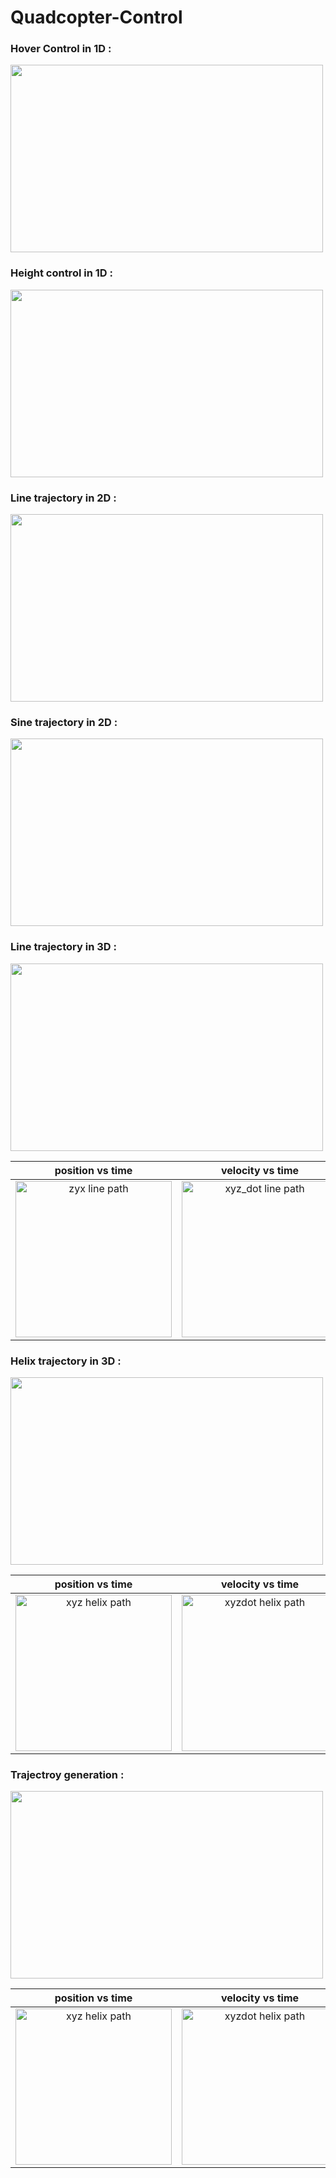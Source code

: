 # Quadcopter-Control


### Hover Control in 1D :


<img src="https://user-images.githubusercontent.com/92177410/160255293-897ea4d7-2e0c-46e9-a66a-6120cc645a6a.gif" width="500" height="300">


### Height control in 1D :

<img src="https://user-images.githubusercontent.com/92177410/160346437-32d81776-3e26-4284-9e62-921c86c8e8c9.gif" width="500" height="300">


### Line trajectory in 2D :


<img src="https://user-images.githubusercontent.com/92177410/160255602-6acf0707-b101-4c4c-ac94-98adbdec84fb.gif" width="500" height="300">

### Sine trajectory in 2D :



<img src="https://user-images.githubusercontent.com/92177410/160255664-211708bf-45d9-4ad5-a54c-34f50a1bdd81.gif" width="500" height="300">


### Line trajectory in 3D :

<img src="https://user-images.githubusercontent.com/92177410/160346518-ecc2d733-1f0f-4e9b-b228-70f839e5d7c7.gif" width="500" height="300">

  position vs time          |  velocity vs time
:-------------------------:|:-------------------------:
 <img width="250" height="250" alt="zyx line path " src="https://user-images.githubusercontent.com/92177410/160361001-6d0ffecd-97cc-4766-bc35-608b794aea66.png">|  <img width="250" height="250" alt="xyz_dot line path" src="https://user-images.githubusercontent.com/92177410/160361060-6c673eb7-573f-4ee8-8132-8016fa46febb.png">

### Helix trajectory in 3D :

<img src="https://user-images.githubusercontent.com/92177410/160351187-b0b2aaac-adf8-485b-ae3e-20440a14cf91.gif" width="500" height="300">
 
 position vs time          |  velocity vs time
:-------------------------:|:-------------------------:
 <img width="250" height="250" alt="xyz helix path" src="https://user-images.githubusercontent.com/92177410/160362304-4526f76a-757f-4718-8656-be0060bcc75b.png">| <img width="250" height="250" alt="xyzdot helix path" src="https://user-images.githubusercontent.com/92177410/160362436-42e6b830-5297-41f8-9937-e7fda3f89e6b.png">

### Trajectroy generation :

<img src="https://user-images.githubusercontent.com/92177410/160360014-bdc1f247-2190-495c-a3cd-0e734d49f2c3.gif" width="500" height="300">

 position vs time          |  velocity vs time
:-------------------------:|:-------------------------:
 <img width="250" height="250" alt="xyz helix path" src="https://user-images.githubusercontent.com/92177410/160362955-303ad5a8-9472-4c4e-b30e-bdfdbc493515.png">| <img width="250" height="250" alt="xyzdot helix path" src="https://user-images.githubusercontent.com/92177410/160363062-6abd344c-908d-43d2-9f03-76223eba7e86.png">

